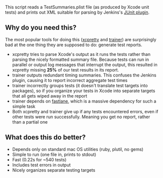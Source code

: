 This script reads a TestSummaries.plist file (as produced by Xcode unit tests)
and prints out XML suitable for parsing by Jenkins's [JUnit plugin][jenkins].

## Why do you need this?

The most popular tools for doing this ([xcpretty][xcp] and [trainer][train]) are
surprisingly bad at the one thing they are supposed to do: generate test reports.

* xcpretty tries to parse Xcode's output as it runs the tests rather than
  parsing the nicely formatted summary file. Because tests can run in parallel
  or output log messages that interrupt the output, this resulted in xcpretty
  missing **25%** of our test results in its report.
* trainer outputs redundant timing summaries. This confuses the Jenkins plugin,
  causing it to report incorrect aggregate test times
* trainer incorrectly groups tests (it doesn't translate test targets into
  packages), so if you organize your tests in Xcode into separate targets that
  all gets wiped away in the report
* trainer depends on [fastlane][fast], which is a massive dependency for such a
  simple task
* Both xcpretty and trainer give up if any tests encountered errors, even if
  other tests were run successfully. Meaning you get no report, rather than a
  partial one

## What does this do better?

* Depends only on standard mac OS utilities (ruby, plutil, no gems)
* Simple to run (one file in, prints to stdout)
* Fast (0.22s for ~540 tests)
* Includes test errors in output
* Nicely organizes separate testing targets

[jenkins]: https://plugins.jenkins.io/junit
[xcp]: https://github.com/xcpretty/xcpretty/issues?utf8=%E2%9C%93&q=is%3Aissue+is%3Aopen+tests
[train]: https://github.com/xcpretty/trainer/issues
[fast]: https://github.com/fastlane/fastlane
